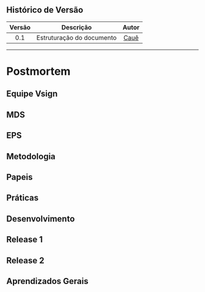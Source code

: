 ## Histórico de Versão

| <center>Versão</center> | <center>Descrição</center> | <center>Autor</center> |
| :----: | :-------: | :---: |
| 0.1 | Estruturação do documento | [Cauê](https://github.com/caue96) |

---

# Postmortem

## Equipe Vsign


## MDS


## EPS


## Metodologia


## Papeis


## Práticas


## Desenvolvimento


## Release 1


## Release 2


## Aprendizados Gerais
